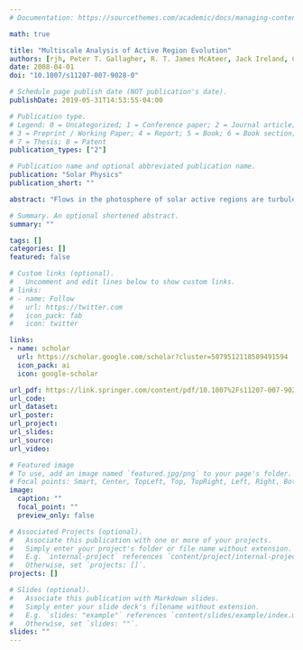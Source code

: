 ```yaml
---
# Documentation: https://sourcethemes.com/academic/docs/managing-content/

math: true

title: "Multiscale Analysis of Active Region Evolution"
authors: [rjh, Peter T. Gallagher, R. T. James McAteer, Jack Ireland, C. Alex Young, Paul A. Conlon, Kate Maguire]
date: 2008-04-01
doi: "10.1007/s11207-007-9028-0"

# Schedule page publish date (NOT publication's date).
publishDate: 2019-05-31T14:53:55-04:00

# Publication type.
# Legend: 0 = Uncategorized; 1 = Conference paper; 2 = Journal article;
# 3 = Preprint / Working Paper; 4 = Report; 5 = Book; 6 = Book section;
# 7 = Thesis; 8 = Patent
publication_types: ["2"]

# Publication name and optional abbreviated publication name.
publication: "Solar Physics"
publication_short: ""

abstract: "Flows in the photosphere of solar active regions are turbulent in nature. Because magnetic fields are frozen into the plasma on the solar surface, magnetograms can be used to investigate the processes responsible for structuring active regions. Here, a continuous wavelet technique is developed, analyzed, and used to investigate the multiscale structure of an evolving active region using magnetograms obtained by the Michelson Doppler Imager (MDI) onboard the Solar and Heliospheric Observatory (SOHO). The multiscale structure was measured using a 2D continuous wavelet technique to extract the energy spectrum of the region over the time scale of 13 days. Preliminary evidence of an inverse cascade in active region NOAA 10488 is presented as well as a potential relationship between energy scaling and flare productivity."

# Summary. An optional shortened abstract.
summary: ""

tags: []
categories: []
featured: false

# Custom links (optional).
#   Uncomment and edit lines below to show custom links.
# links:
# - name: Follow
#   url: https://twitter.com
#   icon_pack: fab
#   icon: twitter

links:
- name: scholar
  url: https://scholar.google.com/scholar?cluster=5079512118589491594
  icon_pack: ai
  icon: google-scholar

url_pdf: https://link.springer.com/content/pdf/10.1007%2Fs11207-007-9028-0.pdf
url_code:
url_dataset:
url_poster:
url_project:
url_slides:
url_source:
url_video:

# Featured image
# To use, add an image named `featured.jpg/png` to your page's folder. 
# Focal points: Smart, Center, TopLeft, Top, TopRight, Left, Right, BottomLeft, Bottom, BottomRight.
image:
  caption: ""
  focal_point: ""
  preview_only: false

# Associated Projects (optional).
#   Associate this publication with one or more of your projects.
#   Simply enter your project's folder or file name without extension.
#   E.g. `internal-project` references `content/project/internal-project/index.md`.
#   Otherwise, set `projects: []`.
projects: []

# Slides (optional).
#   Associate this publication with Markdown slides.
#   Simply enter your slide deck's filename without extension.
#   E.g. `slides: "example"` references `content/slides/example/index.md`.
#   Otherwise, set `slides: ""`.
slides: ""
---
```

